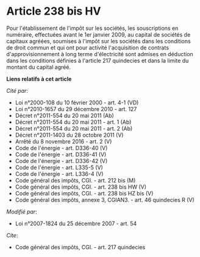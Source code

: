 # Article 238 bis HV

Pour l'établissement de l'impôt sur les sociétés, les souscriptions en numéraire, effectuées avant le 1er janvier 2009, au
capital de sociétés de capitaux agréées, soumises à l'impôt sur les sociétés dans les conditions de droit commun et qui ont
pour activité l'acquisition de contrats d'approvisionnement à long terme d'électricité sont admises en déduction dans les
conditions définies à l'article 217 quindecies et dans la limite du montant du capital agréé.

**Liens relatifs à cet article**

_Cité par_:

  - Loi n°2000-108 du 10 février 2000 - art. 4-1 (VD)
  - Loi n°2010-1657 du 29 décembre 2010 - art. 127
  - Décret n°2011-554 du 20 mai 2011 (Ab)
  - Décret n°2011-554 du 20 mai 2011 - art. 1 (Ab)
  - Décret n°2011-554 du 20 mai 2011 - art. 2 (Ab)
  - Décret n°2011-1403 du 28 octobre 2011 (V)
  - Arrêté du 8 novembre 2016 - art. 2 (V)
  - Code de l'énergie - art. D336-40 (V)
  - Code de l'énergie - art. D336-41 (V)
  - Code de l'énergie - art. D336-42 (V)
  - Code de l'énergie - art. L335-5 (V)
  - Code de l'énergie - art. L336-4 (V)
  - Code général des impôts, CGI. - art. 212 bis (M)
  - Code général des impôts, CGI. - art. 238 bis HW (V)
  - Code général des impôts, CGI. - art. 238 bis HZ bis (V)
  - Code général des impôts, annexe 3, CGIAN3. - art. 46 quindecies R (V)

_Modifié par_:

  - Loi n°2007-1824 du 25 décembre 2007 - art. 54

_Cite_:

  - Code général des impôts, CGI. - art. 217 quindecies
